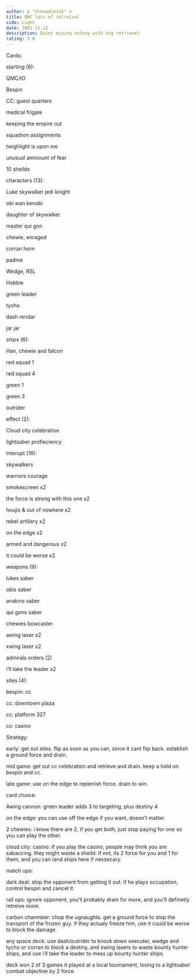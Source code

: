 ```yaml
---
author: p "drnoodles16" n
title: QMC lots of retreival
side: Light
date: 2001-11-12
description: Quiet mining colony with big retrievel
rating: 3.0
---
```

Cards: 

starting (8):
QMC/IO
Bespin
CC: guest quarters
medical frigate
keeping the empire out
squadron assignments
twighlight is upon me
unusual ammount of fear
10 sheilds

characters (13):
Luke skywalker jedi knight
obi wan kenobi
daughter of skywalker
master qui gon
chewie, enraged
corran horn
padme
Wedge, RSL
Hobbie
green leader
tycho
dash rendar
jar jar

ships (6):
Han, chewie and falcon
red squad 1 
red squad 4
green 1
green 3
outrider

effect (2):
Cloud city celebration
lightsaber profieciency

interupt (16):
skywalkers
warriors courage
smokescreen x2
the force is strong with this one x2
houjix & out of nowhere x2
rebel artillery x2
on the edge x2
armed and dangerous x2
it could be worse x2

weapons (9):
lukes saber
obis saber
anakins saber
qui gons saber
chewies bowcaster
awing laser x2
xwing laser x2

admirals orders (2)
i’ll take the leader x2

sites (4):
bespin: cc
cc: downtown plaza
cc: platform 327
cc: casino


Strategy: 

early: get out sites. flip as soon as you can, since it cant flip back. establish a ground force and drain.

mid game: get out cc celebration and retrieve and drain. keep a hold on bespin and cc.

late game: use on the edge to replenish force. drain to win.

card choice:  
Awing cannon: green leader adds 3 to targeting, plus destiny 4

on the edge: you can use off the edge if you want, doesn’t matter.

2 chewies: i know there are 2, if you get both, just stop paying for one so you can play the other.

cloud city: casino: if you play the casino, people may think you are sabaccing.  they might waste a sheild. if not, its 2 force for you and 1 for them, and you can land ships here if nessecary.

match ups:

dark deal: stop the opponent from getting it out. if he plays occupation, control bespin and cancel it.

rall ops: ignore opponent, you’ll probably drain for more, and you’ll definetly retreive more.

carbon chanmber: chop the ugnaughts. get a ground force to stop the transport of the frozen guy. if they actualy freeze him, use it could be worse to block the damage.

any space deck: use dash/outrider to knock down executer, wedge and tycho or corran to block a destiny, and xwing lasers to waste bounty hunter ships, and use i’ll take the leader to mess up bounty hunter ships.

deck won 2 of 3 games it played at a local tournament, losing to a lightsaber combat objective by 2 force. 